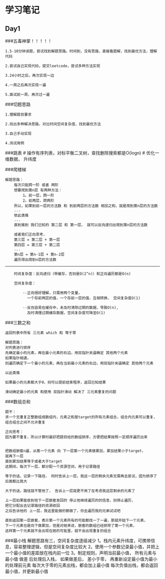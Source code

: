 # 学习笔记

## Day1

###五毒神掌！！！！！

    1.5-10分钟读题，尝试找到解题思路。时间到，没有思路，直接看题解，找到最优方法，理解代码
    
    2.尝试自己实现代码，提交leetcode，尝试多种方法实现
    
    3.24小时之后，再次实现一边
    
    4.一周之后再次实现一遍
    
    5.面试前一周，再次过一遍
 
###切题思路


    1.理解题目要求
    
    2.找出多种解决思路，对比时间空间复杂度，找到最优方法
    
    3.自己手动实现
    
    4.测试用例

###跳表
    # 操作有序列表，对标平衡二叉树，查找删除搜索都是O(logn)
    # 优化一维数据， 升纬度
    

###爬楼梯

    解题思路：
        每次只能跨一阶 或者 两阶
        想要爬到第n层 有两种方法：
            1。前一层，跨一阶
            2。前两层，跨两阶
        所以，如果到前一层的方法数 和 到前两层的方法数 相加之和，就是爬到第n层的方法数
        ...
        依此类推
        ...
        直到推到 我们已知的 第二层 和 第一层， 就可以反向递归出爬到第n层的方法数
        
        或者我们正向思考，
        第三层 = 第二层 + 第一层
        第四层 = 第三层 + 第二层 
        ...
        第n层 = 第n-1层 + 第n-2层
        遍历得出爬到n层的方法数
---
        时间复杂度：反向递归（带缓存，否则是O(2^n)）和正向遍历都是O(n)
        
        空间复杂度：
        
            --正向很好理解，只需用两个变量，
              一个存前两层的值，一个存前一层的值，互相转换， 空间复杂度O(1)
              
            --反向容易在缓存中，未及时清除过期的数据，导致O(n),
              及时清理过期缓存数据，空间复杂度可降至O(1)


###三数之和
    
    返回列表中所有 三元素 which 和 等于零
    
    解题思路：
    对列表进行排序
    先确定最小的元素，再在最小元素的右边，用双指针夹逼确定 其他两个元素
    如果指针相遇，
    则遍历确定下一个最小的元素，再在当前最小元素的右边，用双指针夹逼确定 其他两个元素
    
    以此类推
    
    如果最小的元素都大于0，则可以提前结束程序，返回已知结果
    
    滑动确定最小的元素 和使用 双指针滑动 解决了 三元素重复的问题
    
    
###数组总和

    题干：
    求一个无重复正整数组成数组内，元素之和是target的所有元素组合，组合内元素可以重复，
    组合组合之间不允许重复
    
    正向思考：
    因为要不重复，所以计算时最好把题目给的数组排序，方便把结果按照一定顺序遍历出来
    
    
    把数组嵌套n遍，从第一个元素 向 下一层第一个元素做累加，累加结果小于target，
    就再下一层
    直到累加结果等于或者大于target
    这期间，每次下一层，都分配一个资源空间，用于记录路径
    
    等于的话，记录一下路径， 同时告诉上一层，我这一层的剩余元素无需再去尝试，因为排序了   后面都比我大
    
    大于的话，路径就不管他了， 告诉上一层就更不用了在考虑我这层剩余的元素了
    
    上一层如果能收到他下一层嵌套发回的 停止他继续遍历的的信息，则停止遍历，
    把它分配出去记录路径的资源收回
    之后告诉他的 上一层，我这里能做的都做了，你去遍历我的兄弟试试吧
    
    直到返回第一层嵌套，表示第一个元素所有的可能都找一了一遍，那就开始下一个元素，
    下一个元素也是向下做累加，但是对她来说，嵌套的数组已经排除了第一个元素，
    这样第一个元素就不会出现在她的可能里，就不会出现重复的组合


###最小栈
    解题思路有三，空间复杂度逐级减少
    1。栈内元素升纬度，可携带信息，容易整理逻辑，但是空间复杂度比较大
    2。使用一个参数记录最小值，并把上一个最小值的差距放在栈内前一位
    3。制定规则，声明当前最小值，
        所有元素与最小值 做差 后处理后入栈，
        如果做差后， 差小于零， 再重新设定最小值为最小的处理前元素
        每次大于零的元素出栈，都会加上最小值
        每次负值出栈，都会返回最小值，并更新最小值
    
    
    
    
    